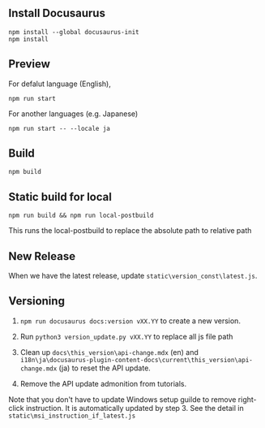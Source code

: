 ## Install Docusaurus

```
npm install --global docusaurus-init
npm install
```

## Preview

For defalut language (English),

```
npm run start
```

For another languages (e.g. Japanese)

```
npm run start -- --locale ja
```

## Build

```
npm build
```

## Static build for local

```
npm run build && npm run local-postbuild
```

This runs the local-postbuild to replace the absolute path to relative path

## New Release

When we have the latest release, update `static\version_const\latest.js`.

## Versioning

1. `npm run docusaurus docs:version vXX.YY` to create a new version.

2. Run `python3 version_update.py vXX.YY` to replace all js file path

4. Clean up `docs\this_version\api-change.mdx` (en) and `i18n\ja\docusaurus-plugin-content-docs\current\this_version\api-change.mdx` (ja) to reset the API update.

5. Remove the API update admonition from tutorials.

Note that you don't have to update Windows setup guilde to remove right-click instruction. It is automatically updated by step 3. See the detail in `static\msi_instruction_if_latest.js`